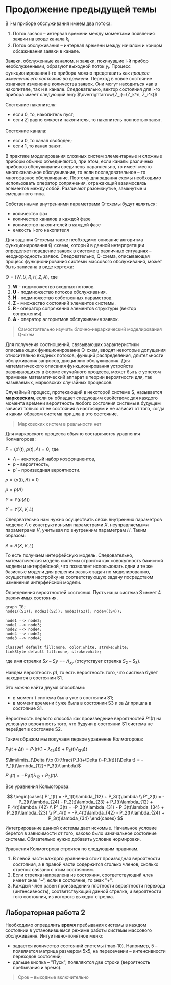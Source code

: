 # Продолжение предыдущей темы

В i-м приборе обслуживания имеем два потока:

1) Поток заявок – интервал времени между моментами появления заявки на входе канала $k_i$
2) Поток обслуживания – интервал времени между началом и концом обсаживания заявки в канале.

Заявки, обслуженные каналом, и заявки, покинувшие i-й прибор необслуженными, образуют выходной поток $y_i$. Процесс функционирования i-го прибора можно представить как *процесс изменения его состояния во времени*. Переход в новое состояние означает изменение количества заявок. Они могут находиться как в накопителе, так и в канале. Следовательно, вектор состояния для i-го прибора имеет следующий вид: $\overrightarrow{Z_i}=(Z_k^n, Z_i^k)$ 

Состояние накопителя: 

- если 0, то, накопитель пуст;
- если $Z_i$ равно емкости накопителя, то накопитель полностью занят. 

Состояние канала:

- если 0, то канал свободен;
- если 1, то канал занят. 

В практике моделирования сложных систем элементарные и сложные приборы обычно объединяются, при этом, если каналы различных приборов обслуживания соединены параллельно, то имеет место многоканальное обслуживание, то если последовательное – то многофазное обслуживание. Поэтому для задания схемы необходимо использовать оператор сопряжения, отражающий взаимосвязь элементов между собой. Различают разомкнутые, замкнутые и смешанного типа.

Собственными внутренними параметрами Q-схемы будут являться:

- количество фаз
- количество каналов в каждой фазе
- количество накопителей в каждой фазе
- емкость i-ого накопителя

Для задания Q-схемы также необходимо описание алгоритма функционирования Q-схемы, который в данной интерпретации определяет поведение заявок в системе в различных ситуациях – неоднородность заявок. Следовательно, Q-схема, описывающая процесс функционирования системы массового обслуживания, может быть записана в виде кортежа:

$Q = (W, U, R, H, Z, A)$, где 

1. **W** - подмножество входных потоков.
2. **U** - подмножество потоков обслуживания.
3. **H** - подмножество собственных параметров. 
4. **Z** - множество состояний элементов системы.
5. **R** - оператор сопряжения элементов структуры (вектор сопряжения).
6. **A** - оператор алгоритмов обслуживания заявок.

> Самостоятельно изучить блочно-иерархический моделирования Q-схем



Для получения соотношений, связывающих характеристики описывающих функционирование Q-схем, вводят некоторые допущения относительно входных потоков, функций распределения, длительности обслуживания запросов, дисциплин обслуживания. Для математического описания функционирования устройств развивающихся в форме случайного процесса,  может быть с успехом применен математический аппарат в теории вероятности для, так называемых, марковских случайных процессов. 

Случайный процесс, протекающий в некоторой системе S, называется **марковским**, если он обладает следующим свойством: для каждого момента времени вероятность любого состояния системы в будущем зависит только от ее состояния в настоящем и не зависит от того, когда и каким образом система пришла в это состояние.

> Марковских систем в реальности нет

Для марковского процесса обычно составляются уравнения Колмагорова:

$F = (p'(t),p(t),\Lambda) = 0$, где

- $\Lambda$ – некоторый набор коэффициентов,
- $p$ – вероятность,
- $p'$ – производная вероятности.

$p = (p(t), \Lambda) = 0$

$p=p(\Lambda)$

$Y=Y(p(\Delta))$

$Y = Y(X, V, L)$

Следовательно нам нужно осуществить связь внутренних параметров модели: $\Lambda$ с конструктивными параметрами $X$, неуправляемыми параметрами $V$, учитывая по внутренним параметрам $H$. Таким образом:

$\Lambda = \Lambda(X, V, L)$

То есть получаем интерфейсную модель. Следовательно, математическая модель системы строится как совокупность базисной модели и интерфейсной, что позволяет использовать одни и те же базисные модели для решения разных задач по моделированию, осуществляя настройку на соответствующую задачу посредством изменения интерфейсной модели.

Определения вероятностей состояния. Пусть наша система S имеет 4 различимых состояния.

```mermaid
graph TB;
node1((S1)); node2((S2)); node3((S3)); node4((S4));

node1 --> node2;
node1 --> node3;
node2 --> node4;
node4 --> node2;
node3 --> node4;

classDef default fill:none, color:white, stroke:white;
linkStyle default fill:none, stroke:white;
```

где имя стрелки $Sx$ – $Sy$ == $\Lambda_{xy}$ (отсутствует стрелка $S_2$ – $S_3$).

Найдем вероятность p1, то есть вероятность того, что система будет находится в состоянии S1.

Это можно найти двумя способами:

- в момент $t$ система была уже в состоянии S1;
- в момент времени $t$ уже была в состоянии S3 и за $\Delta t$ пришла в состояние S1.

Вероятность первого способа как произведение вероятностей $P1(t)$ на  условную вероятность того, что будучи в состоянии S1 система не перейдет в состояние S2.

Таким образом мы получаем первое уравнение Колмогорова:

$P_1(t+\Delta t) = P_1(t)(1-\lambda_{12}\Delta t)+P_3(t)\Lambda_{31}\Delta t$

$\lim\limits_{\Delta t\to 0}{\frac{P_1(t+\Delta t)-P_1(t)}{\Delta t} = -P_1(t)\lambda_{12}+P_3(t)\lambda}$

$P'_1(t) = -P_1(t)\lambda_{12}+P_3(t)\lambda$

Все уравнения Колмогорова:

$$
\begin{cases}
P'_1(t) = -P_1(t)\lambda_{12} + P_3(t)\lambda \\
P'_2(t) = -P_2(t)\lambda_{24} - P_2(t)\lambda_{23} + P_1(t)\lambda_{12} + P_4(t)\lambda_{42} \\
P'_3(t) = -P_3(t)\lambda_{31} - P_3(t)\lambda_{34} + P_2(t)\lambda_{23} \\
P'_4(t) = -P_4(t)\lambda_{42} - P_2(t)\lambda_{24} + P_3(t)\lambda_{34}
\end{cases}
$$

Интегрирование данной системы дает искомые. Начальное условие берется в зависимости от того, каково было изначальное состояние системы. Обязательно нужно добавить условие нормировки.

Уравнения Колмогорова строятся по следующим правилам.

1. В левой части каждого уравнения стоит производная вероятности  состояния, а в правой части содержится столько членов, сколько стрелок  связано с этим состоянием.
2. Если стрелка направлена из состояния, соответствующий член имеет знак "–", если в состояние, то знак "+".
3. Каждый член равен произведению плотности вероятности перехода (интенсивность), соответствующий данной стрелке, и вероятности того состояния, из которого выходит стрелка.



## Лабораторная работа 2

Необходимо определить **время** пребывания системы в каждом состоянии в установившемся режиме работы системы массового обслуживания. Интуитивно-понятное меню:

- задается количество состояний системы (max-10). Например, 5 – появляется матрица размером  5x5, на пересечении – интенсивности переходов состояний;
- дальше кнопка – "Пуск", появляются две строки (вероятность пребывания и время).

> Срок – выходные включительно